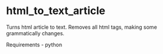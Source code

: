 # html_to_text_article
Turns html article to text. Removes all html tags, making some grammatically changes.

Requirements - python
